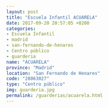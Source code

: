 ```yaml
---
layout: post
title: "Escuela Infantil ACUARELA"
date: 2017-09-20 20:57:05 +0200
categories:
- Escuela Infantil
- madrid
- san-fernando-de-henares
- Centro público
- guarderia
name: "ACUARELA"
province: "Madrid"
location: "San Fernando de Henares"
code: "28063027"
type: "Centro público"
img: guarderia.jpg
permalink: /guarderias/acuarela.html
---
```

